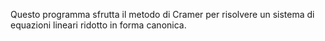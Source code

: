 Questo programma sfrutta il metodo di Cramer per risolvere un sistema di equazioni lineari ridotto in forma canonica.
